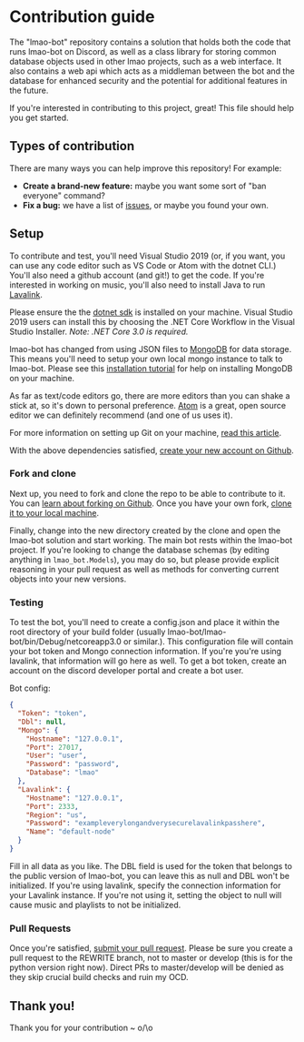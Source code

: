 # Contribution guide

The "lmao-bot" repository contains a solution that holds both the code that runs lmao-bot on Discord, as well as a class library for storing common database objects used in other lmao projects, such as a web interface. It also contains a web api which acts as a middleman between the bot and the database for enhanced security and the potential for additional features in the future.

If you're interested in contributing to this project, great! This file should help you get started.

## Types of contribution

There are many ways you can help improve this repository! For example:

-   **Create a brand-new feature:** maybe you want some sort of "ban everyone" command?
-   **Fix a bug:** we have a list of [issues](https://github.com/DrEngi/lmao-bot/issues),
    or maybe you found your own.


## Setup

To contribute and test, you'll need Visual Studio 2019 (or, if you want, you can use any code editor such as VS Code or Atom with the dotnet CLI.) You'll also need a github account (and git!) to get the code. If you're interested in working on music, you'll also need to install Java to run [Lavalink](https://github.com/Frederikam/Lavalink).

Please ensure the the [dotnet sdk](https://dotnet.microsoft.com/download) is installed on your machine. Visual Studio 2019 users can install this by choosing the .NET Core Workflow in the Visual Studio Installer. *Note: .NET Core 3.0 is required.*

lmao-bot has changed from using JSON files to [MongoDB](https://www.mongodb.com/) for data storage. This means you'll need to setup your own local mongo instance to talk to lmao-bot. Please see this [installation tutorial](https://docs.mongodb.com/manual/administration/install-community/) for help on installing MongoDB on your machine.

As far as text/code editors go, there are more editors than you can shake a stick at, so it's down to personal preference. [Atom](https://atom.io/) is a great, open source editor we can definitely recommend (and one of us uses it).

For more information on setting up Git on your machine, [read this article](https://help.github.com/articles/set-up-git/).

With the above dependencies satisfied, [create your new account on Github](https://github.com/join).

### Fork and clone

Next up, you need to fork and clone the repo to be able to contribute to it. You can [learn about forking on Github](https://help.github.com/articles/fork-a-repo). Once you have your own fork, [clone it to your local machine](https://help.github.com/articles/cloning-a-repository/).

Finally, change into the new directory created by the clone and open the lmao-bot solution and start working. The main bot rests within the lmao-bot project. If you're looking to change the database schemas (by editing anything in `lmao_bot.Models`), you may do so, but please provide explicit reasoning in your pull request as well as methods for converting current objects into your new versions.

### Testing

To test the bot, you'll need to create a config.json and place it within the root directory of your build folder (usually lmao-bot/lmao-bot/bin/Debug/netcoreapp3.0 or similar.). This configuration file will contain your bot token and Mongo connection information. If you're you're using lavalink, that information will go here as well. To get a bot token, create an account on the discord developer portal and create a bot user.

Bot config:
```json
{
  "Token": "token",
  "Dbl": null,
  "Mongo": {
    "Hostname": "127.0.0.1",
    "Port": 27017,
    "User": "user",
    "Password": "password",
    "Database": "lmao"
  },
  "Lavalink": {
    "Hostname": "127.0.0.1",
    "Port": 2333,
    "Region": "us",
    "Password": "exampleverylongandverysecurelavalinkpasshere",
    "Name": "default-node"
  }
}
```

Fill in all data as you like. The DBL field is used for the token that belongs to the public version of lmao-bot, you can leave this as null and DBL won't be initialized. If you're using lavalink, specify the connection information for your Lavalink instance. If you're not using it, setting the object to null will cause music and playlists to not be initialized.

### Pull Requests

Once you're satisfied, [submit your pull request](https://help.github.com/articles/creating-a-pull-request/). Please be sure you create a pull request to the REWRITE branch, not to master or develop (this is for the python version right now). Direct PRs to master/develop will be denied as they skip crucial build checks and ruin my OCD.

## Thank you!

Thank you for your contribution ~ o/\o
